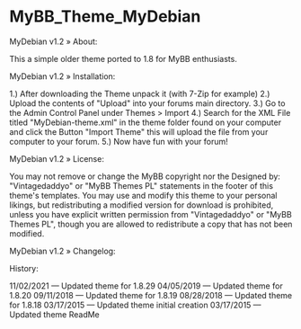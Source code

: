 # MyBB_Theme_MyDebian

MyDebian v1.2
» About:

This a simple older theme ported to 1.8 for MyBB enthusiasts.

MyDebian v1.2
» Installation:

1.) After downloading the Theme unpack it (with 7-Zip for example)
2.) Upload the contents of "Upload" into your forums main directory.
3.) Go to the Admin Control Panel under Themes > Import
4.) Search for the XML File titled "MyDebian-theme.xml" in the theme folder found on your computer and click the Button "Import Theme" this will upload the file from your computer to your forum.
5.) Now have fun with your forum!

MyDebian v1.2
» License:

You may not remove or change the MyBB copyright nor the Designed by: "Vintagedaddyo" or "MyBB Themes PL" statements in the footer of this theme's templates. You may use and modify this theme to your personal likings, but redistributing a modified version for download is prohibited, unless you have explicit written permission from "Vintagedaddyo" or "MyBB Themes PL", though you are allowed to redistribute a copy that has not been modified.

MyDebian v1.2
» Changelog:

History:

11/02/2021 — Updated theme for 1.8.29
04/05/2019 — Updated theme for 1.8.20
09/11/2018 — Updated theme for 1.8.19
08/28/2018 — Updated theme for 1.8.18
03/17/2015 — Updated theme initial creation
03/17/2015 — Updated theme ReadMe
